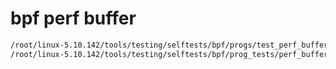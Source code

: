 


# bpf perf buffer

```md
/root/linux-5.10.142/tools/testing/selftests/bpf/progs/test_perf_buffer.c
/root/linux-5.10.142/tools/testing/selftests/bpf/prog_tests/perf_buffer.c
```
